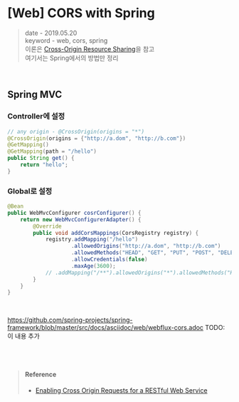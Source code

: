 # [Web] CORS with Spring
> date - 2019.05.20  
> keyword - web, cors, spring  
> 이론은 [Cross-Origin Resource Sharing](./cors.md)을 참고  
> 여기서는 Spring에서의 방법만 정리  

<br>

## Spring MVC

### Controller에 설정
```java
// any origin - @CrossOrigin(origins = "*")
@CrossOrigin(origins = {"http://a.dom", "http://b.com"})  
@GetMapping()
@GetMapping(path = "/hello")
public String get() {
    return "hello";
}
```

### Global로 설정
```java
@Bean
public WebMvcConfigurer cosrConfigurer() {
    return new WebMvcConfigurerAdapter() {
        @Override
        public void addCorsMappings(CorsRegistry registry) {
            registry.addMapping("/hello")
                    .allowedOrigins("http://a.dom", "http://b.com")
                    .allowedMethods("HEAD", "GET", "PUT", "POST", "DELETE", "PATH")
                    .allowCredentials(false)
                    .maxAge(3600);
            // .addMapping("/**").allowedOrigins("*").allowedMethods("HEAD", "GET", "PUT", "POST", "DELETE", "PATH");
        }
    }
}
```


<br>


https://github.com/spring-projects/spring-framework/blob/master/src/docs/asciidoc/web/webflux-cors.adoc
TODO: 이 내용 추가


<br><br>

> #### Reference
> * [Enabling Cross Origin Requests for a RESTful Web Service](https://spring.io/guides/gs/rest-service-cors/)
